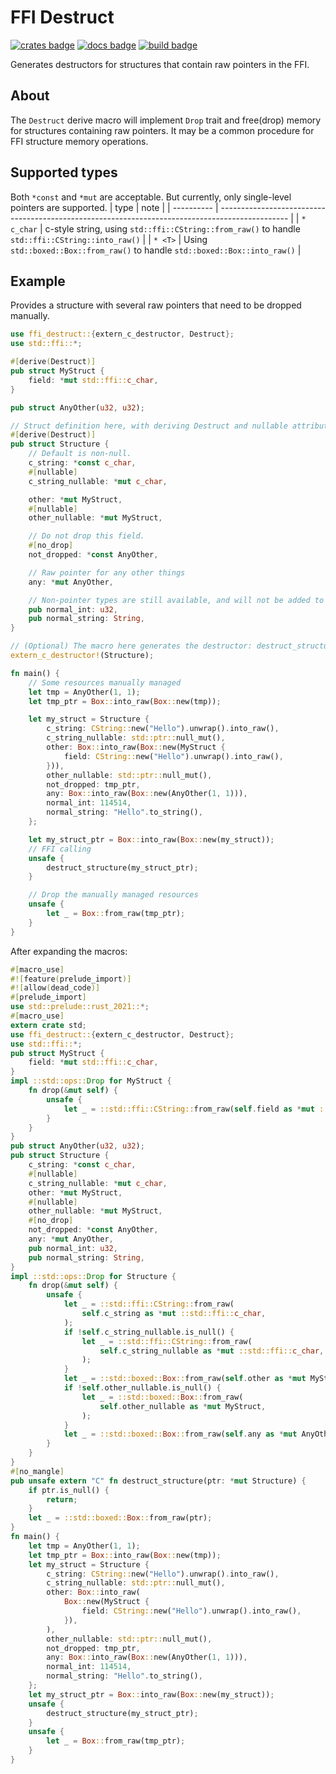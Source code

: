 # FFI Destruct
[![crates badge]][crates.io] [![docs badge]][docs.rs] [![build badge]][build]

[crates badge]: https://img.shields.io/crates/v/ffi-destruct.svg?logo=rust
[crates.io]: https://crates.io/crates/ffi-destruct
[docs badge]: https://img.shields.io/docsrs/ffi-destruct/latest?label=docs.rs&logo=docs.rs
[docs.rs]: https://docs.rs/ffi-destruct
[build badge]: https://github.com/I-Info/FFI-destruct/actions/workflows/build.yml/badge.svg
[build]: https://github.com/I-Info/FFI-destruct/actions/workflows/build.yml

Generates destructors for structures that contain raw pointers in the FFI.

## About
The `Destruct` derive macro will implement `Drop` trait and free(drop) memory for structures containing raw pointers.
It may be a common procedure for FFI structure memory operations.

## Supported types
Both `*const` and `*mut` are acceptable. 
But currently, only single-level pointers are supported.
| type       | note                                                                                            |
| ---------- | ----------------------------------------------------------------------------------------------- |
| `* c_char` | c-style string, using `std::ffi::CString::from_raw()` to handle `std::ffi::CString::into_raw()` |
| `* <T>`    | Using `std::boxed::Box::from_raw()` to handle `std::boxed::Box::into_raw()`                     |

## Example
Provides a structure with several raw pointers that need to be dropped manually.
```rust
use ffi_destruct::{extern_c_destructor, Destruct};
use std::ffi::*;

#[derive(Destruct)]
pub struct MyStruct {
    field: *mut std::ffi::c_char,
}

pub struct AnyOther(u32, u32);

// Struct definition here, with deriving Destruct and nullable attributes.
#[derive(Destruct)]
pub struct Structure {
    // Default is non-null.
    c_string: *const c_char,
    #[nullable]
    c_string_nullable: *mut c_char,

    other: *mut MyStruct,
    #[nullable]
    other_nullable: *mut MyStruct,

    // Do not drop this field.
    #[no_drop]
    not_dropped: *const AnyOther,

    // Raw pointer for any other things
    any: *mut AnyOther,

    // Non-pointer types are still available, and will not be added to drop().
    pub normal_int: u32,
    pub normal_string: String,
}

// (Optional) The macro here generates the destructor: destruct_structure()
extern_c_destructor!(Structure);

fn main() {
    // Some resources manually managed
    let tmp = AnyOther(1, 1);
    let tmp_ptr = Box::into_raw(Box::new(tmp));

    let my_struct = Structure {
        c_string: CString::new("Hello").unwrap().into_raw(),
        c_string_nullable: std::ptr::null_mut(),
        other: Box::into_raw(Box::new(MyStruct {
            field: CString::new("Hello").unwrap().into_raw(),
        })),
        other_nullable: std::ptr::null_mut(),
        not_dropped: tmp_ptr,
        any: Box::into_raw(Box::new(AnyOther(1, 1))),
        normal_int: 114514,
        normal_string: "Hello".to_string(),
    };

    let my_struct_ptr = Box::into_raw(Box::new(my_struct));
    // FFI calling
    unsafe {
        destruct_structure(my_struct_ptr);
    }

    // Drop the manually managed resources
    unsafe {
        let _ = Box::from_raw(tmp_ptr);
    }
}
```

After expanding the macros:
```rust
#[macro_use]
#![feature(prelude_import)]
#![allow(dead_code)]
#[prelude_import]
use std::prelude::rust_2021::*;
#[macro_use]
extern crate std;
use ffi_destruct::{extern_c_destructor, Destruct};
use std::ffi::*;
pub struct MyStruct {
    field: *mut std::ffi::c_char,
}
impl ::std::ops::Drop for MyStruct {
    fn drop(&mut self) {
        unsafe {
            let _ = ::std::ffi::CString::from_raw(self.field as *mut ::std::ffi::c_char);
        }
    }
}
pub struct AnyOther(u32, u32);
pub struct Structure {
    c_string: *const c_char,
    #[nullable]
    c_string_nullable: *mut c_char,
    other: *mut MyStruct,
    #[nullable]
    other_nullable: *mut MyStruct,
    #[no_drop]
    not_dropped: *const AnyOther,
    any: *mut AnyOther,
    pub normal_int: u32,
    pub normal_string: String,
}
impl ::std::ops::Drop for Structure {
    fn drop(&mut self) {
        unsafe {
            let _ = ::std::ffi::CString::from_raw(
                self.c_string as *mut ::std::ffi::c_char,
            );
            if !self.c_string_nullable.is_null() {
                let _ = ::std::ffi::CString::from_raw(
                    self.c_string_nullable as *mut ::std::ffi::c_char,
                );
            }
            let _ = ::std::boxed::Box::from_raw(self.other as *mut MyStruct);
            if !self.other_nullable.is_null() {
                let _ = ::std::boxed::Box::from_raw(
                    self.other_nullable as *mut MyStruct,
                );
            }
            let _ = ::std::boxed::Box::from_raw(self.any as *mut AnyOther);
        }
    }
}
#[no_mangle]
pub unsafe extern "C" fn destruct_structure(ptr: *mut Structure) {
    if ptr.is_null() {
        return;
    }
    let _ = ::std::boxed::Box::from_raw(ptr);
}
fn main() {
    let tmp = AnyOther(1, 1);
    let tmp_ptr = Box::into_raw(Box::new(tmp));
    let my_struct = Structure {
        c_string: CString::new("Hello").unwrap().into_raw(),
        c_string_nullable: std::ptr::null_mut(),
        other: Box::into_raw(
            Box::new(MyStruct {
                field: CString::new("Hello").unwrap().into_raw(),
            }),
        ),
        other_nullable: std::ptr::null_mut(),
        not_dropped: tmp_ptr,
        any: Box::into_raw(Box::new(AnyOther(1, 1))),
        normal_int: 114514,
        normal_string: "Hello".to_string(),
    };
    let my_struct_ptr = Box::into_raw(Box::new(my_struct));
    unsafe {
        destruct_structure(my_struct_ptr);
    }
    unsafe {
        let _ = Box::from_raw(tmp_ptr);
    }
}
```